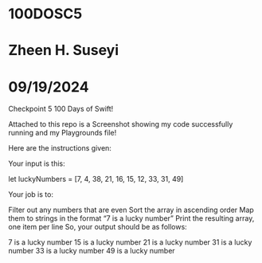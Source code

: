 # 100DOSC5
# Zheen H. Suseyi
# 09/19/2024
Checkpoint 5 100 Days of Swift! 

Attached to this repo is a Screenshot showing my code successfully running and my Playgrounds file!

Here are the instructions given: 

Your input is this: 


let luckyNumbers = [7, 4, 38, 21, 16, 15, 12, 33, 31, 49]



Your job is to:

Filter out any numbers that are even
Sort the array in ascending order
Map them to strings in the format “7 is a lucky number”
Print the resulting array, one item per line
So, your output should be as follows:

7 is a lucky number
15 is a lucky number
21 is a lucky number
31 is a lucky number
33 is a lucky number
49 is a lucky number
